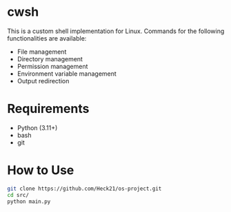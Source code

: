 # cwsh

This is a custom shell implementation for Linux. Commands for the following functionalities are available:

- File management
- Directory management
- Permission management
- Environment variable management
- Output redirection

# Requirements

- Python (3.11+)
- bash
- git

# How to Use

```sh
git clone https://github.com/Heck21/os-project.git
cd src/
python main.py
```
